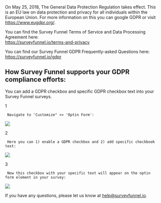 On May 25, 2018, The General Data Protection Regulation takes effect. This is
an EU law on data protection and privacy for all individuals within the
European Union. For more information on this you can google GDPR or visit
<https://www.eugdpr.org/>.

You can find the Survey Funnel Terms of Service and Data Processing Agreement
here:  
<https://surveyfunnel.io/terms-and-privacy>

You can find our Survey Funnel GDPR Frequently-asked Questions here:  
<https://surveyfunnel.io/gdpr>

## How Survey Funnel supports your GDPR compliance efforts:

You can add a GDPR checkbox and specific GDPR checkbox text into your Survey
Funnel surveys.

1

     Navigate to 'Customize" >> 'Optin Form': 

![](https://d33v4339jhl8k0.cloudfront.net/docs/assets/53974d6ce4b0c76107b109d1/images/5af5cb290428631126f1f520/file-Ysmi5XjYqi.png)

2

     Here you can 1) enable a GDPR checkbox and 2) add specific checkbook text: 

![](https://d33v4339jhl8k0.cloudfront.net/docs/assets/53974d6ce4b0c76107b109d1/images/5af5ccd22c7d3a3f981f7f47/file-99PgaAwufq.png)

3

     Now this checkbox with your specific text will appear on the optin form element in your survey: 

![](https://d33v4339jhl8k0.cloudfront.net/docs/assets/53974d6ce4b0c76107b109d1/images/5af5cd7b2c7d3a3f981f7f5c/file-XsuLunVuh7.png)

If you have any questions, please let us know at
[help@surveyfunnel.io](mailto:mailto:help@surveyfunnel.io).

